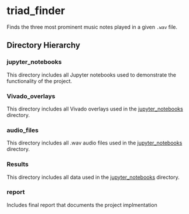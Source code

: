 # triad_finder
Finds the three most prominent music notes played in a given `.wav` file.


## Directory Hierarchy

### jupyter_notebooks
This directory includes all Jupyter notebooks used to demonstrate the functionality of the project.

### Vivado_overlays
This directory includes all Vivado overlays used in the [jupyter_notebooks](/jupyter_notebooks/) directory.

### audio_files
This directory includes all .wav audio files used in the [jupyter_notebooks](/jupyter_notebooks/) directory.

### Results
This directory includes all data used in the [jupyter_notebooks](/jupyter_notebooks/) directory.

### report
Includes final report that documents the project implmentation
